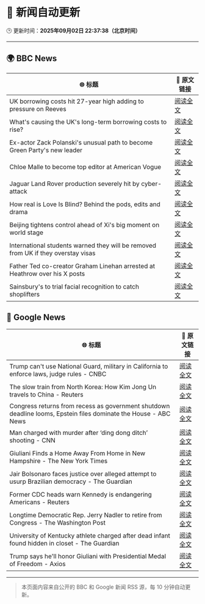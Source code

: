 # 🧠 新闻自动更新

🕒 更新时间：**2025年09月02日 22:37:38（北京时间）**

---

## 🌍 BBC News

| 🌐 标题 | 🔗 原文链接 |
|--------|-------------|
| UK borrowing costs hit 27-year high adding to pressure on Reeves | [阅读全文](https://www.bbc.com/news/articles/cy989njnq2wo?at_medium=RSS&at_campaign=rss) |
| What's causing the UK's long-term borrowing costs to rise? | [阅读全文](https://www.bbc.com/news/articles/clyry4rg9wyo?at_medium=RSS&at_campaign=rss) |
| Ex-actor Zack Polanski's unusual path to become Green Party's new leader | [阅读全文](https://www.bbc.com/news/articles/clyrev00lwno?at_medium=RSS&at_campaign=rss) |
| Chloe Malle to become top editor at American Vogue | [阅读全文](https://www.bbc.com/news/articles/c0l6lw6je7lo?at_medium=RSS&at_campaign=rss) |
| Jaguar Land Rover production severely hit by cyber-attack | [阅读全文](https://www.bbc.com/news/articles/c9wywvllq7wo?at_medium=RSS&at_campaign=rss) |
| How real is Love Is Blind? Behind the pods, edits and drama | [阅读全文](https://www.bbc.com/news/articles/c939edkn4j4o?at_medium=RSS&at_campaign=rss) |
| Beijing tightens control ahead of Xi's big moment on world stage | [阅读全文](https://www.bbc.com/news/articles/cn020wrnw78o?at_medium=RSS&at_campaign=rss) |
| International students warned they will be removed from UK if they overstay visas | [阅读全文](https://www.bbc.com/news/articles/cn858lx34vvo?at_medium=RSS&at_campaign=rss) |
| Father Ted co-creator Graham Linehan arrested at Heathrow over his X posts | [阅读全文](https://www.bbc.com/news/articles/c07p7v2nn8mo?at_medium=RSS&at_campaign=rss) |
| Sainsbury's to trial facial recognition to catch shoplifters | [阅读全文](https://www.bbc.com/news/articles/c15l5p4zwdqo?at_medium=RSS&at_campaign=rss) |

## 📰 Google News

| 🌐 标题 | 🔗 原文链接 |
|--------|-------------|
| Trump can't use National Guard, military in California to enforce laws, judge rules - CNBC | [阅读全文](https://news.google.com/rss/articles/CBMigAFBVV95cUxQYVdYaEdkZWlqcVk4V0JodDlLUF9mVHJlRFFndjRTelA0OFhpY2RZV2Z3UFc1Z3FHSTA2QjBjVDlad1lnQUxVdTF3ZktCeV9IaGdhanJ3dmpXYkwwa3R6bDN2NHpzQTd6TnA0aWVIbHk2WGRNUEpFaGFsd01aZm5aS9IBhgFBVV95cUxQUm1tOHJjMUhjQ3pfVTJINGRHV0tIOGJnLWxlZUhuYXh3Y2pUS1BpZGpsSlk0Zk8yTjRRT1RzbjFSd016a1JDakNSVV9EUWdNNVQtOFNKQlVzVDkxXzBQUmlhb3lCVkZXVXY5VDFFa3prdS1UQWdaVnVmSlFtcmJMTkxrNlVTQQ?oc=5) |
| The slow train from North Korea: How Kim Jong Un travels to China - Reuters | [阅读全文](https://news.google.com/rss/articles/CBMiogFBVV95cUxPTk90NXBQMjBCQW5BQWktOVJVcHdJTzZZSGsyQTFfV0NxTko3dzhvYWRET2NzaUdRT0VnMFY2TVNWS2pjME1fVnJfZWcxOERtRU1CSG9CTEhfSVRaLTFxX2ZHaWFGejZhTGtoaHk0YkRVMjN0aDBvY21CUnVOeUIteF9iVDdyUWhVeDZ6TDJMOVNEbTAzWkFYUXNWd1MySlVWSkE?oc=5) |
| Congress returns from recess as government shutdown deadline looms, Epstein files dominate the House - ABC News | [阅读全文](https://news.google.com/rss/articles/CBMiuAFBVV95cUxNQ2R2TEMtMEhFclBVQU1jTWhIMHQtYWswOVhiVDl1UVBYdjVhYzRaRHBIcVZMSlpSYXRuN3JZODl1SUJLUU4zbVJWeF85OE5HVzFJc3p0Q3c4aHJuRDVNbENFTmRaalVWMjZ1WUh0MHcwbl9NZUlTSU5VeHNGNDh2ampjQms5anlxWGRhdzVWenAyQ2xLeFI2UXN5QzJVX3VNcmRhaEo2bGxDTFNUUUIxNGpfQS1wN0lW0gG-AUFVX3lxTE5lYmNzMUtSbDl5NmZLLVVkeGxQc3ZHUThmVDVCWlE4eWpaN09NSGxFRjlUOWlkcU1WVmdiMEltZUFOaHhzeVpmWC1vVGVLOWxIWVc1LTNLdDhjNjc3S1huR1R3MmVnX2w0dWFjQmlBb3ltaW93MzVGbHJrWDc1YjJxQXJIVDBJY25LYjVnNl9tUWU5ZkYxalRidDU5cmJELXFuQWVlVVVXRFpkNEo0SGUtNlZpLWVHcDEzaTlvZnc?oc=5) |
| Man charged with murder after ‘ding dong ditch’ shooting - CNN | [阅读全文](https://news.google.com/rss/articles/CBMifkFVX3lxTE40UHU0WC0zMEw4UkdzNzR1ZlliY2dsdjQxWFdSMVRWY1k5Q1MyTnJrVUVqRjNndE00WlFEY2ZzTmplNzA5RzRhWk56aENQTjJzQzJqNXVMTXc5U2F0NW44NEhWcDBOdi1JYnpYRXJMMHdHMWtYNEhQUjQxZ3R3QQ?oc=5) |
| Giuliani Finds a Home Away From Home in New Hampshire - The New York Times | [阅读全文](https://news.google.com/rss/articles/CBMiggFBVV95cUxNRDlCVDlkVkFVak8xYUp2LVByYmowa0g1aWJhRXZGY2RaZUdhWW1yc21xMmpMdnZpRmZlek1ZbkwyTUF2YjZlMG5pT1N2RkZVZERMTXlTcEF0czgwRzZZSGFqVFhuSjJQWEdTdEt4VzkxYnFtX0tDTFMycm11WDNrM2xn?oc=5) |
| Jair Bolsonaro faces justice over alleged attempt to usurp Brazilian democracy - The Guardian | [阅读全文](https://news.google.com/rss/articles/CBMiwgFBVV95cUxQQVhDR1lJQkc4d2J0QVRUUjc0dVByRWRNYVR2a1NSeHBGTjZBS0ZvYVNNMS11Ry02NUpqQThSLWk2Zkc2UW1ORFowa0NEVlMzM1hvbWNZOXVTdjhsSFhTcDVBaHZxS2IwNGRlTUU2ZVZtc2d1RjU1T0lmT0VOdzAwdVNJZG1NNGxEbm1zMFFwbEtiako5djlNajRfaEVLdUFwNjFkZllvQVlIVE5wbG5ZV0dWYm5uS3pPQWRjRkw0SkhuUQ?oc=5) |
| Former CDC heads warn Kennedy is endangering Americans - Reuters | [阅读全文](https://news.google.com/rss/articles/CBMixAFBVV95cUxOTlFDeF91TmZhUThnNjdZbXJZT3duQ2k3NGxMb3Z0WFQyMk0wblFMWjltQXdtY0JFNVFDOFNCSE9obXdyOG1MSllvd1ZxTW5EZFVuUkc0SURkVjhyZ2hkZFJqNUIyMmpqbEtfRWU5ZUkyQ1hjQjMzbmR4cHJXUFBrczBibnZCUDAxV0FyT0xsMXpfSVJNSnQzUXF3eEFZSllHV1czWHJwOUFxSHVtTS1JUUxQdHZDaWVrRXZPcl80V1N0OHQ4?oc=5) |
| Longtime Democratic Rep. Jerry Nadler to retire from Congress - The Washington Post | [阅读全文](https://news.google.com/rss/articles/CBMihwFBVV95cUxNaXc3cmRNdDdwV2RYOC1aUkdFZW14LXlDaE50d2RxU0Q3cWx3U1BSMFFITHkwN25nYWRLYUxkeERYWlktX1FHeEdacFhqeXBmWDJFN3BuYkhCRWpmVGlOWnpaaDZHTnBEZk5JUElIeDZLQXRZX0dybU43eGYtU1FGUm1BX1VmWU0?oc=5) |
| University of Kentucky athlete charged after dead infant found hidden in closet - The Guardian | [阅读全文](https://news.google.com/rss/articles/CBMiogFBVV95cUxOUFUtaEo1ZFIxU1RxdXFKbVZpUUQ5YkhnSUhHaGM4UHVhUUprWHR4NjA0cWFiNkJjYlVUeTFDNEstOE44bkhJaDRSMDhmc0V4Z2lZNDVHa3Y5VjF1Ymp6TGtyQW9XNTJLSmRVRjMwdWZ1c2VxWTJoajl1ZVl3SGc4N0JTSVRyUXFXdUJoVElDOE5NV05wdEJfS2Fndmd0TXdGUnc?oc=5) |
| Trump says he'll honor Giuliani with Presidential Medal of Freedom - Axios | [阅读全文](https://news.google.com/rss/articles/CBMif0FVX3lxTE0xLTZwZG9xRnIzQURiakQxa3gwaTlEbEtVR2tHRUxtWlNTN19hZm5XTTFmbGtwQ3k1VC1ES0tzc0lKZjhoRWIyYlJ5VGtYdlZ3elR0SGt6MlM0ZTA3dHdNSUJhQTNxV3VwX0hXRW84V1F0Z2NIVUY5dzFKYUtodUU?oc=5) |

---
> 本页面内容来自公开的 BBC 和 Google 新闻 RSS 源，每 10 分钟自动更新。